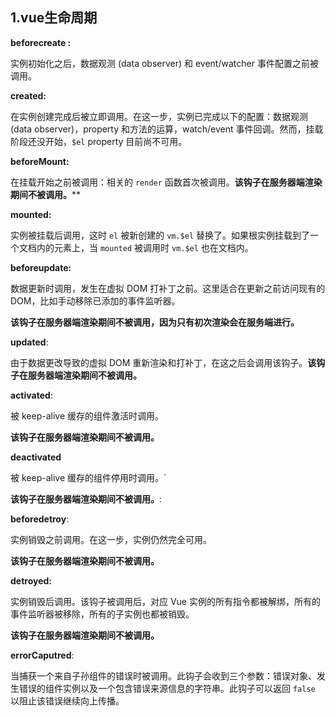 ## 1.vue生命周期

**beforecreate :**

实例初始化之后，数据观测 (data observer) 和 event/watcher 事件配置之前被调用。

**created:**

在实例创建完成后被立即调用。在这一步，实例已完成以下的配置：数据观测 (data observer)，property 和方法的运算，watch/event 事件回调。然而，挂载阶段还没开始，`$el` property 目前尚不可用。

**beforeMount:** 

在挂载开始之前被调用：相关的 `render` 函数首次被调用。**该钩子在服务器端渲染期间不被调用。****

**mounted:**

实例被挂载后调用，这时 `el` 被新创建的 `vm.$el` 替换了。如果根实例挂载到了一个文档内的元素上，当 `mounted` 被调用时 `vm.$el` 也在文档内。

**beforeupdate:**

数据更新时调用，发生在虚拟 DOM 打补丁之前。这里适合在更新之前访问现有的 DOM，比如手动移除已添加的事件监听器。

**该钩子在服务器端渲染期间不被调用，因为只有初次渲染会在服务端进行。**

**updated**:

由于数据更改导致的虚拟 DOM 重新渲染和打补丁，在这之后会调用该钩子。**该钩子在服务器端渲染期间不被调用。**

**activated**:

被 keep-alive 缓存的组件激活时调用。

**该钩子在服务器端渲染期间不被调用。**

**deactivated**

被 keep-alive 缓存的组件停用时调用。`

**该钩子在服务器端渲染期间不被调用。**:

**beforedetroy**:

实例销毁之前调用。在这一步，实例仍然完全可用。

**该钩子在服务器端渲染期间不被调用。**

**detroyed:**

实例销毁后调用。该钩子被调用后，对应 Vue 实例的所有指令都被解绑，所有的事件监听器被移除，所有的子实例也都被销毁。

**该钩子在服务器端渲染期间不被调用。**

**errorCaputred**:

当捕获一个来自子孙组件的错误时被调用。此钩子会收到三个参数：错误对象、发生错误的组件实例以及一个包含错误来源信息的字符串。此钩子可以返回 `false` 以阻止该错误继续向上传播。

